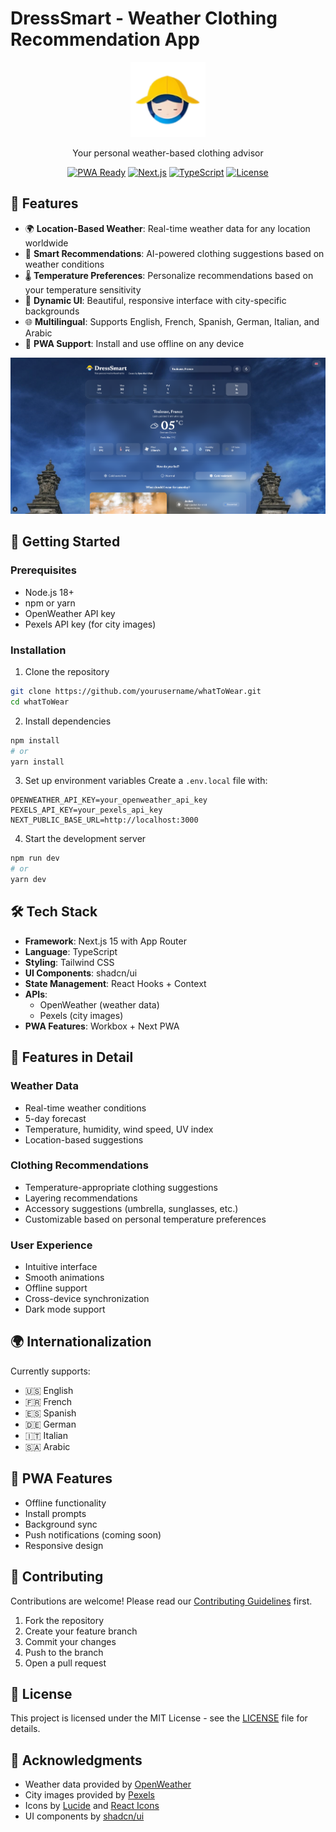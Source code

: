 # DressSmart - Weather Clothing Recommendation App

<div align="center">
  <img src="public/logo.png" alt="DressSmart Logo" width="120"/>
  
  <p>Your personal weather-based clothing advisor</p>

  [![PWA Ready](https://img.shields.io/badge/PWA-Ready-blue.svg)](https://whatowear.vercel.app)
  [![Next.js](https://img.shields.io/badge/Next.js-15-black)](https://nextjs.org/)
  [![TypeScript](https://img.shields.io/badge/TypeScript-5-blue)](https://www.typescriptlang.org/)
  [![License](https://img.shields.io/badge/license-MIT-green.svg)](LICENSE)
</div>

## 🌟 Features

- 🌍 **Location-Based Weather**: Real-time weather data for any location worldwide
- 👕 **Smart Recommendations**: AI-powered clothing suggestions based on weather conditions
- 🌡️ **Temperature Preferences**: Personalize recommendations based on your temperature sensitivity
- 🎨 **Dynamic UI**: Beautiful, responsive interface with city-specific backgrounds
- 🌐 **Multilingual**: Supports English, French, Spanish, German, Italian, and Arabic
- 📱 **PWA Support**: Install and use offline on any device

<div align="center">
  <img src="public/og-image.jpg" alt="DressSmart App Screenshot" width="600"/>
</div>

## 🚀 Getting Started

### Prerequisites
- Node.js 18+
- npm or yarn
- OpenWeather API key
- Pexels API key (for city images)

### Installation

1. Clone the repository
```bash
git clone https://github.com/yourusername/whatToWear.git
cd whatToWear
```

2. Install dependencies
```bash
npm install
# or
yarn install
```

3. Set up environment variables
Create a `.env.local` file with:
```env
OPENWEATHER_API_KEY=your_openweather_api_key
PEXELS_API_KEY=your_pexels_api_key
NEXT_PUBLIC_BASE_URL=http://localhost:3000
```

4. Start the development server
```bash
npm run dev
# or
yarn dev
```

## 🛠️ Tech Stack

- **Framework**: Next.js 15 with App Router
- **Language**: TypeScript
- **Styling**: Tailwind CSS
- **UI Components**: shadcn/ui
- **State Management**: React Hooks + Context
- **APIs**: 
  - OpenWeather (weather data)
  - Pexels (city images)
- **PWA Features**: Workbox + Next PWA

## 🌈 Features in Detail

### Weather Data
- Real-time weather conditions
- 5-day forecast
- Temperature, humidity, wind speed, UV index
- Location-based suggestions

### Clothing Recommendations
- Temperature-appropriate clothing suggestions
- Layering recommendations
- Accessory suggestions (umbrella, sunglasses, etc.)
- Customizable based on personal temperature preferences

### User Experience
- Intuitive interface
- Smooth animations
- Offline support
- Cross-device synchronization
- Dark mode support

## 🌍 Internationalization

Currently supports:
- 🇺🇸 English
- 🇫🇷 French
- 🇪🇸 Spanish
- 🇩🇪 German
- 🇮🇹 Italian
- 🇸🇦 Arabic

## 📱 PWA Features

- Offline functionality
- Install prompts
- Background sync
- Push notifications (coming soon)
- Responsive design

## 🤝 Contributing

Contributions are welcome! Please read our [Contributing Guidelines](CONTRIBUTING.md) first.

1. Fork the repository
2. Create your feature branch
3. Commit your changes
4. Push to the branch
5. Open a pull request

## 📄 License

This project is licensed under the MIT License - see the [LICENSE](LICENSE) file for details.

## 🙏 Acknowledgments

- Weather data provided by [OpenWeather](https://openweathermap.org/)
- City images provided by [Pexels](https://www.pexels.com/)
- Icons by [Lucide](https://lucide.dev/) and [React Icons](https://react-icons.github.io/react-icons/)
- UI components by [shadcn/ui](https://ui.shadcn.com/)
